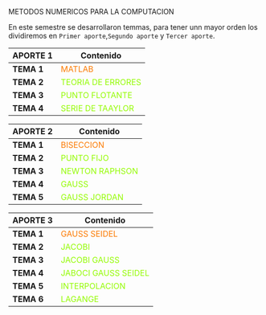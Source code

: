  METODOS NUMERICOS PARA LA COMPUTACION


En este semestre se desarrollaron temmas, para tener unn mayor orden los dividiremos en `Primer aporte`,`Segundo aporte` y `Tercer aporte`.


| APORTE 1        | Contenido                                              |
| --------------- | ------------------------------------------------------ | 
| **TEMA 1**      | <span style="color: #fc7b03">MATLAB</span>             |
| **TEMA 2**      | <span style="color: #94fc03">TEORIA DE ERRORES</span>  | 
| **TEMA 3**      | <span style="color: #94fc03">PUNTO FLOTANTE</span>     | 
| **TEMA 4**      | <span style="color: #94fc03">SERIE DE TAAYLOR</span>   | 
 

| APORTE 2        | Contenido                                              |
| --------------- | ------------------------------------------------------ | 
| **TEMA 1**      | <span style="color: #fc7b03">BISECCION</span>          |
| **TEMA 2**      | <span style="color: #94fc03">PUNTO FIJO</span>         | 
| **TEMA 3**      | <span style="color: #94fc03">NEWTON RAPHSON</span>     | 
| **TEMA 4**      | <span style="color: #94fc03">GAUSS</span>              | 
| **TEMA 5**      | <span style="color: #94fc03">GAUSS JORDAN</span>       | 


| APORTE 3        | Contenido                                              |
| --------------- | ------------------------------------------------------ | 
| **TEMA 1**      | <span style="color: #fc7b03">GAUSS SEIDEL</span>       |
| **TEMA 2**      | <span style="color: #94fc03">JACOBI</span>             | 
| **TEMA 3**      | <span style="color: #94fc03">JACOBI GAUSS</span>       | 
| **TEMA 4**      | <span style="color: #94fc03">JABOCI GAUSS SEIDEL</span>| 
| **TEMA 5**      | <span style="color: #94fc03">INTERPOLACION</span>      | 
| **TEMA 6**      | <span style="color: #94fc03">LAGANGE</span>            | 
 